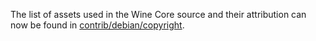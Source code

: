 The list of assets used in the Wine Core source and their attribution can now be found in [contrib/debian/copyright](../contrib/debian/copyright).
